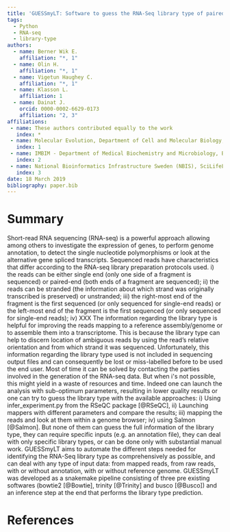 ```yaml
---
title: 'GUESSmyLT: Software to guess the RNA-Seq library type of paired and single end read files'
tags:
  - Python
  - RNA-seq
  - library-type
authors:
  - name: Berner Wik E.
    affiliation: "*, 1"
  - name: Olin H.
    affiliation: "*, 1"
  - name: Vigetun Haughey C.
    affiliation: "*, 1"
  - name: Klasson L.
    affiliation: 1
  - name: Dainat J.
    orcid: 0000-0002-6629-0173
    affiliation: "2, 3"
affiliations:
 - name: These authors contributed equally to the work
   index: *
 - name: Molecular Evolution, Department of Cell and Molecular Biology, Uppsala University, 75124 Sweden.
   index: 1
 - name: IMBIM - Department of Medical Biochemistry and Microbiology, Box 582, S-751 23 Uppsala, SWEDEN.
   index: 2
 - name: National Bioinformatics Infrastructure Sweden (NBIS), SciLifeLab, Uppsala Biomedicinska Centrum (BMC), Husargatan 3, S-751 23 Uppsala, SWEDEN.
   index: 3
date: 18 March 2019
bibliography: paper.bib
---
```


# Summary

Short-read RNA sequencing (RNA-seq) is a powerful approach allowing among others to investigate the expression of genes, to perform genome annotation, to detect the single nucleotide polymorphisms or look at the alternative gene spliced transcripts.
Sequenced reads have characteristics that differ according to the RNA-seq library preparation protocols used. i) the reads can be either single end (only one side of a fragment is sequenced) or paired-end (both ends of a fragment are sequenced); ii) the reads can be stranded (the information about which strand was originally transcribed is preserved) or unstranded; iii) the right-most end of the fragment is the first sequenced (or only sequenced for single-end reads) or the left-most end of the fragment is the first sequenced (or only sequenced for single-end reads); iv) XXX
The information regarding the library type is helpful for improving the reads mapping to a reference assembly/genome or to assemble them into a transcriptome. This is because the library type can help to discern location of ambiguous reads by using the read’s relative orientation and from which strand it was sequenced. Unfortunately, this information regarding the library type used is not included in sequencing output files and can consequently be lost or miss-labelled before to be used the end user. Most of time it can be solved by contacting the parties involved in the generation of the RNA-seq data.  But when i's not possible, this might yield in a waste of resources and time. Indeed  one can launch the analysis with sub-optimum parameters, resulting in lower quality results or one can try to guess the library type with the available approaches: i) Using infer_experiment.py from the RSeQC package [@RSeQC], ii) Launching mappers with different parameters and compare the results; iii) mapping the reads and look at them within a genome browser; iv) using Salmon [@Salmon].
But none of them can guess the full information of the library type, they can require specific inputs (e.g. an annotation file), they can deal with only specific library types, or can be done only with substantial manual work.
GUESSmyLT aims to automate the different steps needed for identifying the RNA-Seq library type as comprehensively as possible, and can deal with any type of input data: from mapped reads, from raw reads, with or without annotation, with or without reference genome.
GUESSmyLT was developed as a snakemake pipeline consisting of three pre existing softwares (bowtie2 [@Bowtie], trinity [@Trinity] and busco [@Busco]) and an inference step at the end that performs the library type prediction.

# References